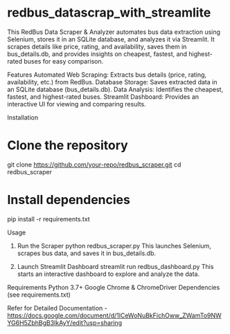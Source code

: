 # redbus_datascrap_with_streamlite
This RedBus Data Scraper &amp; Analyzer automates bus data extraction using Selenium, stores it in an SQLite database, and analyzes it via Streamlit. It scrapes details like price, rating, and availability, saves them in bus_details.db, and provides insights on cheapest, fastest, and highest-rated buses for easy comparison.

Features
Automated Web Scraping: Extracts bus details (price, rating, availability, etc.) from RedBus.
Database Storage: Saves extracted data in an SQLite database (bus_details.db).
Data Analysis: Identifies the cheapest, fastest, and highest-rated buses.
Streamlit Dashboard: Provides an interactive UI for viewing and comparing results.

Installation
# Clone the repository
git clone https://github.com/your-repo/redbus_scraper.git
cd redbus_scraper

# Install dependencies
pip install -r requirements.txt

Usage
1. Run the Scraper
  python redbus_scraper.py
This launches Selenium, scrapes bus data, and saves it in bus_details.db.

2. Launch Streamlit Dashboard
  streamlit run redbus_dashboard.py
This starts an interactive dashboard to explore and analyze the data.

Requirements
Python 3.7+
Google Chrome & ChromeDriver
Dependencies (see requirements.txt)

Refer for Detailed Documentation - https://docs.google.com/document/d/1lCeWoNuBkFichOww_ZWamTo9NWYG6H5ZbhBgB3IkAyY/edit?usp=sharing
